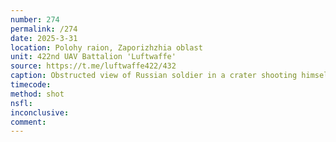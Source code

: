 ```yaml
---
number: 274
permalink: /274
date: 2025-3-31
location: Polohy raion, Zaporizhzhia oblast
unit: 422nd UAV Battalion 'Luftwaffe'
source: https://t.me/luftwaffe422/432
caption: Obstructed view of Russian soldier in a crater shooting himself
timecode: 
method: shot
nsfl: 
inconclusive: 
comment: 
---
```

<script async src="https://telegram.org/js/telegram-widget.js?22" data-telegram-post="luftwaffe422/432" data-width="100%"></script>